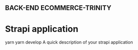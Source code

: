 ## BACK-END ECOMMERCE-TRINITY
# Strapi application

yarn
yarn develop
A quick description of your strapi application
